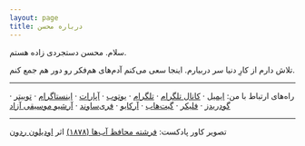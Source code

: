 ```yaml
---
layout: page
title: درباره محسن
---
```


سلام. محسن دستجردی زاده هستم.

تلاش دارم از کارِ دنیا سر دربیارم. اینجا سعی می‌کنم آدم‌های هم‌فکر رو دور هم جمع کنم.

---

راه‌های ارتباط با من: 
[ایمیل](mailto:me@mehsen.com) &middot;
[کانال تلگرام](https://t.me/mehsen_com/) &middot;
[تلگرام](https://t.me/mehsend/) &middot;
[یوتوب](https://www.youtube.com/channel/UC042DJhjdsKnTmKKOwdmGjg) &middot;
[آپارات](https://www.aparat.com/mehsend) &middot;
[اینستاگرام](https://www.instagram.com/mehsend/) &middot;
[توییتر](https://twitter.com/dstjrd/) &middot;
[گودریدز](https://www.goodreads.com/mohsend/) &middot;
[فلیکر](https://www.flickr.com/photos/mehsen/) &middot;
[گیت‌هاب](https://github.com/mohsend/) &middot;
[آرکایو](https://archive.org/details/@mehsen) &middot;
[فری‌ساوند](https://freesound.org/people/mehsen/) &middot;
[آرشیو موسیقی آزاد](http://freemusicarchive.org/member/mehsen)

---

تصویر کاور پادکست: [فرشته محافظ آب‌ها (۱۸۷۸)](https://www.artic.edu/artworks/90316/guardian-spirit-of-the-waters) اثر [اودیلون ردون](https://fa.wikipedia.org/wiki/%D8%A7%D9%88%D8%AF%DB%8C%D9%84%D9%88%D9%86_%D8%B1%D8%AF%D9%88%D9%86)

